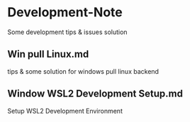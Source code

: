 # Development-Note
Some development tips &amp; issues solution

## Win pull Linux.md
tips & some solution for windows pull linux backend

## Window WSL2 Development Setup.md
Setup WSL2 Development Environment


